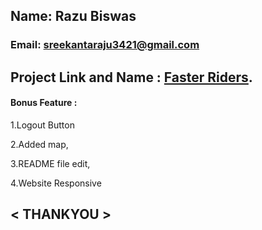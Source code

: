## Name: Razu Biswas
### Email: sreekantaraju3421@gmail.com

## Project Link and Name : [Faster Riders](https://faster-riders.web.app/).


#### Bonus  Feature  :
1.Logout Button

2.Added map,

3.README file edit,

4.Website Responsive



## < THANKYOU >
